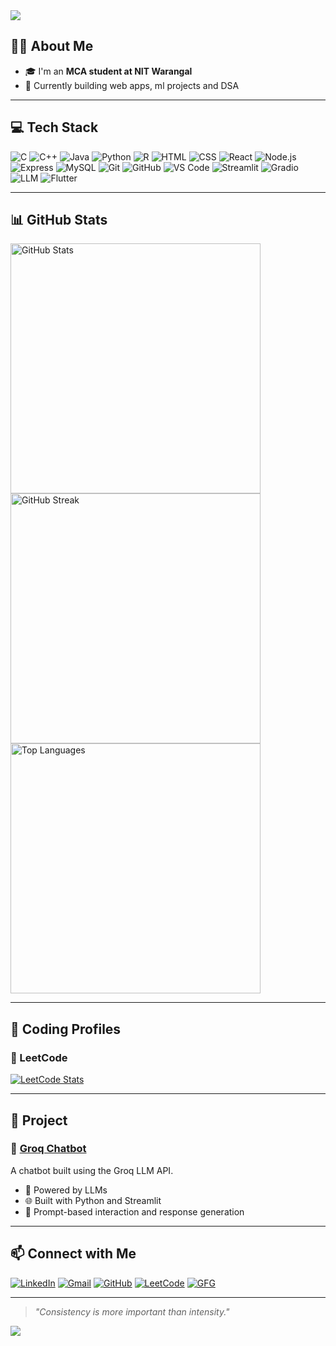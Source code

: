 <!-- Banner -->
<img src="https://capsule-render.vercel.app/api?type=waving&color=0E5CAD&height=250&section=header&text=Hi%20I'm%20Shubham%20👋&fontSize=50&fontColor=ffffff" />

<!-- About Me -->
## 🙋‍♂️ About Me

- 🎓 I'm an **MCA student at NIT Warangal**
- 🔭 Currently building web apps, ml projects and DSA

---

<!-- Tech Stack -->
## 💻 Tech Stack

![C](https://img.shields.io/badge/C-A8B9CC?style=flat&logo=c&logoColor=white)
![C++](https://img.shields.io/badge/C++-00599C?style=flat&logo=c%2B%2B&logoColor=white)
![Java](https://img.shields.io/badge/Java-007396?style=flat&logo=java&logoColor=white)
![Python](https://img.shields.io/badge/Python-3776AB?style=flat&logo=python&logoColor=white)
![R](https://img.shields.io/badge/R-276DC3?style=flat&logo=r&logoColor=white)
![HTML](https://img.shields.io/badge/HTML5-E34F26?style=flat&logo=html5&logoColor=white)
![CSS](https://img.shields.io/badge/CSS3-1572B6?style=flat&logo=css3&logoColor=white)
![React](https://img.shields.io/badge/React-20232A?style=flat&logo=react&logoColor=61DAFB)
![Node.js](https://img.shields.io/badge/Node.js-339933?style=flat&logo=node.js&logoColor=white)
![Express](https://img.shields.io/badge/Express.js-000000?style=flat&logo=express&logoColor=white)
![MySQL](https://img.shields.io/badge/MySQL-4479A1?style=flat&logo=mysql&logoColor=white)
![Git](https://img.shields.io/badge/Git-F05032?style=flat&logo=git&logoColor=white)
![GitHub](https://img.shields.io/badge/GitHub-181717?style=flat&logo=github&logoColor=white)
![VS Code](https://img.shields.io/badge/VS%20Code-007ACC?style=flat&logo=visual-studio-code&logoColor=white)
![Streamlit](https://img.shields.io/badge/Streamlit-FF4B4B?style=flat&logo=streamlit&logoColor=white)
![Gradio](https://img.shields.io/badge/Gradio-3FAEFF?style=flat&logo=gradio&logoColor=white)
![LLM](https://img.shields.io/badge/LLM-000000?style=flat&logo=openai&logoColor=white)
![Flutter](https://img.shields.io/badge/Flutter-02569B?style=flat&logo=flutter&logoColor=white)

---

## 📊 GitHub Stats

<p align="left">
  <img src="https://github-readme-stats.vercel.app/api?username=shubhamdas18&show_icons=true&theme=tokyonight" width="400" alt="GitHub Stats" />
  <img src="https://github-readme-streak-stats.herokuapp.com?user=shubhamdas18&theme=tokyonight" width="400" alt="GitHub Streak" />
  <img src="https://github-readme-stats.vercel.app/api/top-langs/?username=shubhamdas18&layout=compact&theme=tokyonight" width="400" alt="Top Languages" />
</p>


---

## 🧠 Coding Profiles

### 🔸 LeetCode  
[![LeetCode Stats](https://leetcard.jacoblin.cool/losblancos_07?theme=dark&font=Karma)](https://leetcode.com/losblancos_07)


---

<!-- Projects -->
## 🧠 Project

### 🤖 [Groq Chatbot](https://github.com/shubhamdas18/Groq_Chatbot)
A chatbot built using the Groq LLM API.  
- 🔌 Powered by LLMs  
- 🌐 Built with Python and Streamlit  
- 🧪 Prompt-based interaction and response generation  

---

<!-- Contact -->
## 📫 Connect with Me

[![LinkedIn](https://img.shields.io/badge/-LinkedIn-0077b5?style=flat&logo=Linkedin&logoColor=white)](https://www.linkedin.com/in/shubham-das-88ba6a281)
[![Gmail](https://img.shields.io/badge/-Email-red?style=flat&logo=Gmail&logoColor=white)](mailto:sukudasa@gmail.com)
[![GitHub](https://img.shields.io/badge/-GitHub-181717?style=flat&logo=github&logoColor=white)](https://github.com/shubhamdas18)
[![LeetCode](https://img.shields.io/badge/-LeetCode-FFA116?style=flat&logo=leetcode&logoColor=black)](https://leetcode.com/losblancos_07)
[![GFG](https://img.shields.io/badge/-GFG-0F9D58?style=flat&logo=GeeksforGeeks&logoColor=white)](https://auth.geeksforgeeks.org/user/sukudimvk)

---

<!-- Footer Quote -->
> *"Consistency is more important than intensity."*

<!-- Footer wave -->
<img src="https://capsule-render.vercel.app/api?type=waving&color=0E5CAD&height=120&section=footer"/>
